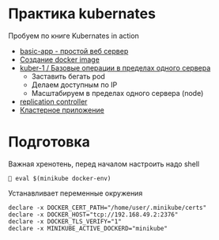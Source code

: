 Практика kubernates
=========================

Пробуем по книге Kubernates in action

- [basic-app - простой веб сервер](basic-app/readme.md)
- [Создание docker image](docker.md)
- [kuber-1 / Базовые операции в пределах одного сервера](kuber-1.md)
  - Заставить бегать pod
  - Делаем доступным по IP
  - Масштабируем в пределах одного сервера (node)
- [replication controller](kuber-1mNw.md)
- [Кластерное приложение](kuber-2.md)

Подготовка
======================

Важная хренотень, перед началом настроить надо shell

    🚀 eval $(minikube docker-env)

Устанавливает переменные окружения

    declare -x DOCKER_CERT_PATH="/home/user/.minikube/certs"
    declare -x DOCKER_HOST="tcp://192.168.49.2:2376"
    declare -x DOCKER_TLS_VERIFY="1"
    declare -x MINIKUBE_ACTIVE_DOCKERD="minikube"
